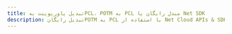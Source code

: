 ---title: تبدیل پاورپوینت بهPCL، POTM به PCL مبدل رایگان یا Net SDKdescription: تبدیل رایگانPOTM به PCL با استفاده از Net Cloud APIs & SDK. همچنین اسناد Microsoft PowerPoint را در Cloud ایجاد، ویرایش و رندر کنید.---